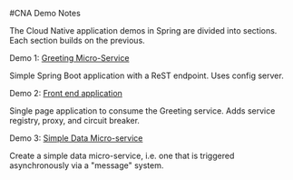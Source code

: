 #CNA Demo Notes

The Cloud Native application demos in Spring are divided into sections.  Each section builds on the previous.

Demo 1: [Greeting Micro-Service](demo1.md)

Simple Spring Boot application with a ReST endpoint.  Uses config server.

Demo 2: [Front end application](demo2.md)

Single page application to consume the Greeting service.  Adds service registry, proxy, and circuit breaker.

Demo 3: [Simple Data Micro-service](demo3.md)

Create a simple data micro-service, i.e. one that is triggered asynchronously via a "message" system.
